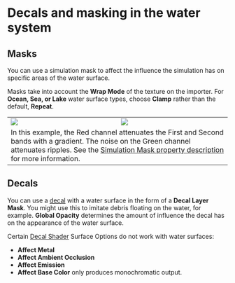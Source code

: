 # Decals and masking in the water system

## Masks
You can use a simulation mask to affect the influence the simulation has on specific areas of the water surface.

Masks take into account the **Wrap Mode** of the texture on the importer. For **Ocean, Sea, or Lake** water surface types, choose **Clamp** rather than the default, **Repeat**.

<table>
<tr>
<td>
<img src="Images/WaterMask_Example-22.2.png">
</td>
<td>
<img src="Images/WaterMask_ExempleRender.PNG">
</td>
</tr>
<tr>
<td colspan="2">
In this example, the Red channel attenuates the First and Second bands with a gradient. The noise on the Green channel attenuates ripples. See the <a href="settings-and-properties-related-to-the-water-system.md#simulationmask">Simulation Mask property description</a> for more information.
</td>
</tr>
</table>

## Decals
You can use a [decal](decals.md) with a water surface in the form of a **Decal Layer Mask**. You might use this to imitate debris floating on the water, for example.
**Global Opacity** determines the amount of influence the decal has on the appearance of the water surface.

Certain [Decal Shader](decal-material-inspector-reference.md) Surface Options do not work with water surfaces:
* **Affect Metal**
* **Affect Ambient Occlusion**
* **Affect Emission**
* **Affect Base Color** only produces monochromatic output.
